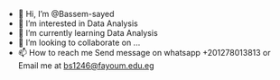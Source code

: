 - 👋 Hi, I’m @Bassem-sayed
- 👀 I’m interested in Data Analysis
- 🌱 I’m currently learning Data Analysis
- 💞️ I’m looking to collaborate on ...
- 📫 How to reach me Send message on whatsapp +201278013813 or Email me at bs1246@fayoum.edu.eg

<!---
Bassem-sayed/Bassem-sayed is a ✨ special ✨ repository because its `README.md` (this file) appears on your GitHub profile.
You can click the Preview link to take a look at your changes.
--->
